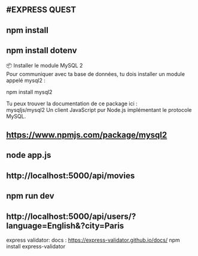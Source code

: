 #EXPRESS QUEST
-------------------------------------------------------------------
npm install  
-------------------------------------------------------------------
npm install dotenv  
-------------------------------------------------------------------
📦 Installer le module MySQL 2  
Pour communiquer avec ta base de données, tu dois installer un module appelé mysql2 :  

npm install mysql2  

Tu peux trouver la documentation de ce package ici :   
mysqljs/mysql2
Un client JavaScript pur Node.js implémentant le protocole MySQL.  

https://www.npmjs.com/package/mysql2  
-------------------------------------------------------------------
node app.js  
-------------------------------------------------------------------
http://localhost:5000/api/movies
-------------------------------------------------------------------
npm run dev
-------------------------------------------------------------------
http://localhost:5000/api/users/?language=English&?city=Paris
-------------------------------------------------------------------
express validator:
docs : https://express-validator.github.io/docs/
npm install express-validator